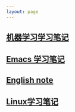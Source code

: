 ```yaml
---
layout: page
---
```


## [机器学习学习笔记](https://elonisme.github.io/tags/机器学习/)

## [Emacs 学习笔记](https://elonisme.github.io/tags/emacs/) 

## [English note](https://elonisme.github.io/tags/englishnote/)

## [Linux学习笔记](https://elonisme.github.io/tags/linux/)

